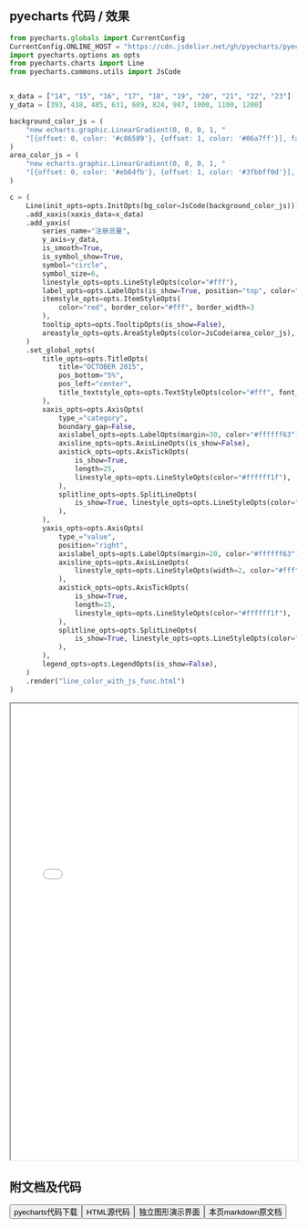 
## pyecharts 代码 / 效果

```python
from pyecharts.globals import CurrentConfig
CurrentConfig.ONLINE_HOST = "https://cdn.jsdelivr.net/gh/pyecharts/pyecharts-assets@latest/assets/"
import pyecharts.options as opts
from pyecharts.charts import Line
from pyecharts.commons.utils import JsCode


x_data = ["14", "15", "16", "17", "18", "19", "20", "21", "22", "23"]
y_data = [393, 438, 485, 631, 689, 824, 987, 1000, 1100, 1200]

background_color_js = (
    "new echarts.graphic.LinearGradient(0, 0, 0, 1, "
    "[{offset: 0, color: '#c86589'}, {offset: 1, color: '#06a7ff'}], false)"
)
area_color_js = (
    "new echarts.graphic.LinearGradient(0, 0, 0, 1, "
    "[{offset: 0, color: '#eb64fb'}, {offset: 1, color: '#3fbbff0d'}], false)"
)

c = (
    Line(init_opts=opts.InitOpts(bg_color=JsCode(background_color_js)))
    .add_xaxis(xaxis_data=x_data)
    .add_yaxis(
        series_name="注册总量",
        y_axis=y_data,
        is_smooth=True,
        is_symbol_show=True,
        symbol="circle",
        symbol_size=6,
        linestyle_opts=opts.LineStyleOpts(color="#fff"),
        label_opts=opts.LabelOpts(is_show=True, position="top", color="white"),
        itemstyle_opts=opts.ItemStyleOpts(
            color="red", border_color="#fff", border_width=3
        ),
        tooltip_opts=opts.TooltipOpts(is_show=False),
        areastyle_opts=opts.AreaStyleOpts(color=JsCode(area_color_js), opacity=1),
    )
    .set_global_opts(
        title_opts=opts.TitleOpts(
            title="OCTOBER 2015",
            pos_bottom="5%",
            pos_left="center",
            title_textstyle_opts=opts.TextStyleOpts(color="#fff", font_size=16),
        ),
        xaxis_opts=opts.AxisOpts(
            type_="category",
            boundary_gap=False,
            axislabel_opts=opts.LabelOpts(margin=30, color="#ffffff63"),
            axisline_opts=opts.AxisLineOpts(is_show=False),
            axistick_opts=opts.AxisTickOpts(
                is_show=True,
                length=25,
                linestyle_opts=opts.LineStyleOpts(color="#ffffff1f"),
            ),
            splitline_opts=opts.SplitLineOpts(
                is_show=True, linestyle_opts=opts.LineStyleOpts(color="#ffffff1f")
            ),
        ),
        yaxis_opts=opts.AxisOpts(
            type_="value",
            position="right",
            axislabel_opts=opts.LabelOpts(margin=20, color="#ffffff63"),
            axisline_opts=opts.AxisLineOpts(
                linestyle_opts=opts.LineStyleOpts(width=2, color="#fff")
            ),
            axistick_opts=opts.AxisTickOpts(
                is_show=True,
                length=15,
                linestyle_opts=opts.LineStyleOpts(color="#ffffff1f"),
            ),
            splitline_opts=opts.SplitLineOpts(
                is_show=True, linestyle_opts=opts.LineStyleOpts(color="#ffffff1f")
            ),
        ),
        legend_opts=opts.LegendOpts(is_show=False),
    )
    .render("line_color_with_js_func.html")
)

```

<iframe width="100%" height="800px" src="/pyecharts/Line/line_color_with_js_func.html"></iframe>

## 附文档及代码

<a href="https://cdn.jsdelivr.net/gh/wfy-belief/python/docs/pyecharts/Line/line_color_with_js_func.py"><button class="mybutton">pyecharts代码下载</button></a><a href="https://cdn.jsdelivr.net/gh/wfy-belief/python/docs/pyecharts/Line/line_color_with_js_func.html"><button class="mybutton">HTML源代码</button></a><a href="https://python.wfyblog.cn/pyecharts/Line/line_color_with_js_func.html"><button class="mybutton">独立图形演示界面</button></a><a href="https://cdn.jsdelivr.net/gh/wfy-belief/python/docs/pyecharts/Line/line_color_with_js_func.md"><button class="mybutton">本页markdown原文档</button></a>
